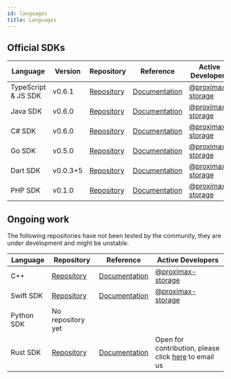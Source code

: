 ```yaml
---
id: languages
title: Languages
---
```


## Official SDKs



**Language** | **Version**	| **Repository** |	**Reference** |	**Active Developers**
-------------|--------------|----------------|----------------|----------------------
TypeScript & JS SDK | v0.6.1	| [Repository](https://github.com/proximax-storage/tsjs-xpx-chain-sdk) |	[Documentation](https://github.com/proximax-storage/tsjs-xpx-chain-sdk/wiki) |	[@proximax-storage](https://github.com/proximax-storage)
Java SDK | v0.6.0 | [Repository](https://github.com/proximax-storage/java-xpx-chain-sdk) |	[Documentation](https://github.com/proximax-storage/java-xpx-chain-sdk/wiki) |	[@proximax-storage](https://github.com/proximax-storage)
C# SDK 	| v0.6.0 | [Repository](https://github.com/proximax-storage/csharp-xpx-chain-sdk/ ) 	| [Documentation](https://github.com/proximax-storage/csharp-xpx-chain-sdk/wiki) | 	[@proximax-storage](https://github.com/proximax-storage)
Go SDK | v0.5.0 |	[Repository](https://github.com/proximax-storage/go-xpx-chain-sdk/) 	| [Documentation](https://github.com/proximax-storage/go-xpx-chain-sdk/wiki) | 	[@proximax-storage](https://github.com/proximax-storage)
Dart SDK | v0.0.3+5 | [Repository](https://github.com/proximax-storage/dart-xpx-chain-sdk/) | [Documentation](https://github.com/proximax-storage/dart-xpx-chain-sdk/wiki) | [@proximax-storage](https://github.com/proximax-storage)
PHP SDK | v0.1.0	| [Repository](https://github.com/proximax-storage/php-xpx-chain-sdk/) | [Documentation](https://github.com/proximax-storage/php-xpx-chain-sdk/wiki)  | [@proximax-storage](https://github.com/proximax-storage)

## Ongoing work

The following repositories have not been tested by the community, they are under development and might be unstable.

**Language** |	**Repository** |	**Reference** |	**Active Developers**
-------------|-----------------|------------------|-----------------------------
C++ 	  | [Repository](https://github.com/proximax-storage/cpp-xpx-chain-sdk/) | [Documentation](https://github.com/proximax-storage/cpp-xpx-chain-sdk/wiki)  | [@proximax-storage](https://github.com/proximax-storage) 
Swift SDK |	[Repository](https://github.com/proximax-storage/swift-xpx-chain-sdk/) 	| [Documentation](https://github.com/proximax-storage/swift-xpx-chain-sdk/wiki) | 	[@proximax-storage](https://github.com/proximax-storage)
Python SDK | No repository yet |  | 
Rust SDK 	| [Repository](https://github.com/proximax-storage/rust-xpx-chain-sdk/) | [Documentation](https://github.com/proximax-storage/rust-xpx-chain-sdk/wiki) | Open for contribution, please click [here](mailto:info@proximax.io) to email us
